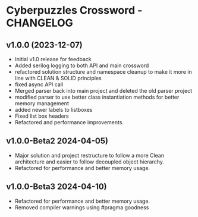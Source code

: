 # Cyberpuzzles Crossword - CHANGELOG

## v1.0.0 (2023-12-07)

- Initial v1.0 release for feedback
- Added serilog logging to both API and main crossword
- refactored solution structure and namespace cleanup to make it more in line with CLEAN & SOLID principles
- fixed async API call
- Merged parser back into main project and deleted the old parser project
- modified parser to use better class instantiation methods for better memory management
- added newer labels to listboxes
- Fixed list box headers
- Refactored and performance improvements.

## v1.0.0-Beta2 2024-04-05)

- Major solution and project restructure to follow a more Clean architecture and easier to follow decoupled object hierarchy.
- Refactored for performance and better memory usage.

## v1.0.0-Beta3 2024-04-10)

- Refactored for performance and better memory usage.
- Removed compiler warnings using #pragma goodness
